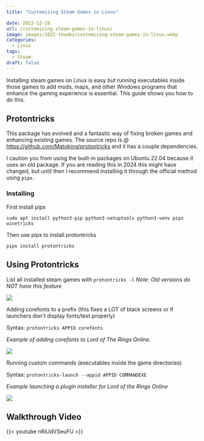 ```yaml
---
title: "Customizing Steam Games in Linux"

date: 2022-12-28
url: /customizing-steam-games-in-linux/
image: images/2022-thumbs/customizing-steam-games-in-linux.webp
categories:
  - Linux
tags:
  - Steam
draft: false
---
```

Installing steam games on Linux is easy but running executables inside those games to add mods, maps, and other Windows programs that enhance the gaming experience is essential. This guide shows you how to do this.
<!--more-->

## Protontricks

This package has evolved and a fantastic way of fixing broken games and enhancing existing games. The source repo is @ <https://github.com/Matoking/protontricks> and it has a couple dependencies.

I caution you from using the built-in packages on Ubuntu 22.04 because it uses an old package. If you are reading this in 2024 this might have changed, but until then I recommend installing it through the official method using `pipx`.

### Installing

First install pipx

```
sudo apt install python3-pip python3-setuptools python3-venv pipx winetricks
```

Then use pipx to install protontricks
```
pipx install protontricks
```

## Using Protontricks

List all installed steam games with `protontricks -l` _Note: Old versions do NOT have this feature_

![](/images/2022/customizing-steam-games-in-linux/list-proton.webp)

Adding corefonts to a prefix (this fixes a LOT of black screens or if launchers don't display fonts/text properly)

Syntax: `protontricks APPID corefonts`

_Example of adding corefonts to Lord of The Rings Online._

![](/images/2022/customizing-steam-games-in-linux/corefont-install.webp)

Running custom commands (executables inside the game directories)

Syntax: `protontricks-launch --appid APPID COMMANDEXE`

_Example launching a plugin installer for Lord of the Rings Online_

![](/images/2022/customizing-steam-games-in-linux/plugin-launch.webp)

## Walkthrough Video

{{< youtube nRiUdVSeuFU >}}
